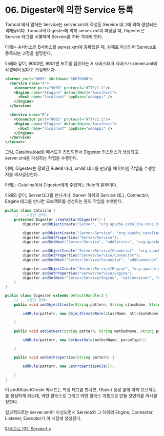# 06. Digester에 의한 Service 등록

Tomcat 에서 말하는 Service는 server.xml에 작성된 Service 태그에 의해 생성되는 객체들이다.
Tomcat의 Digester에 의해 server.xml이 파싱될 때, Digester은 Service 태그를 식별하여 Service를 자바 객체화 한다.

아래는 A서비스와 B서비스를 server.xml에 등록했을 때, 실제로 파싱되어 Service로 등록되는 과정을 설명한다.


아래와 같이, 9000번, 9001번 포트를 점유하는 A 서비스와 B 서비스가 server.xml에 작성되어 있다고 가정해보자.
```xml
<Server port="8005" shutdown="SHUTDOWN">
  <Service name="A">
    <Connector port="9000" protocol="HTTP/1.1"/>
    <Engine name="AEngine" defaultHost="localhost">
      <Host name="localhost" appBase="webapps" />
    </Engine>
  </Service>

  <Service name="B">
    <Connector port="9001" protocol="HTTP/1.1"/>
    <Engine name="BEngine" defaultHost="localhost">
      <Host name="localhost" appBase="webapps" />
    </Engine>
  </Service>
</Server>
```

그럼, Catalina.load() 메서드가 진입되면서 Digester 인스턴스가 생성되고, server.xml을 파싱하는 작업을 수행한다.

이때, Digester는 정의된 Rule에 따라, xml의 태그를 만났을 때 어떠한 작업을 수행할지를 의사결정한다.

아래는 Catalina에서 Digester에게 주입하는 Rule의 일부이다.

아래와 같이, Server태그를 만나거나, Server 하위의 Service 태그, Connector, Engine 태그를 만나면 오브젝트를 생성하는 등의 작업을 수행한다.

```java
public class Catalina {
    // ...<중간 생략>
    protected Digester createStartDigester() {
        digester.addObjectCreate("Server", "org.apache.catalina.core.StandardServer", "className");

        digester.addObjectCreate("Server/Service", "org.apache.catalina.core.StandardService", "className");
        digester.addSetProperties("Server/Service");
        digester.addSetNext("Server/Service", "addService", "org.apache.catalina.Service");

        digester.addObjectCreate("Server/Service/Connector", "org.apache.catalina.connector.Connector", "className");
        digester.addSetProperties("Server/Service/Connector");
        digester.addSetNext("Server/Service/Connector", "addConnector", "org.apache.catalina.connector.Connector");

        digester.addObjectCreate("Server/Service/Engine", "org.apache.catalina.core.StandardEngine", "className");
        digester.addSetProperties("Server/Service/Engine");
        digester.addSetNext("Server/Service/Engine", "setContainer", "org.apache.catalina.Engine");
    }
}

```

```java
public class Digester extends DefaultHandler2 {
    // ...<중간 생략>
    public void addObjectCreate(String pattern, String className, String attributeName) {

        addRule(pattern, new ObjectCreateRule(className, attributeName));

    }

    public void addSetNext(String pattern, String methodName, String paramType) {

        addRule(pattern, new SetNextRule(methodName, paramType));

    }

    public void addSetProperties(String pattern) {

        addRule(pattern, new SetPropertiesRule());

    }
}
```



이 addObjectCreate 메서드는 특정 태그를 만나면, Object 생성 룰에 따라 오브젝트를 생성하게 되는데, 어떤 클래스로 그리고 어떤 클래스 이름으로 만들 것인지를 의사결정한다.

결과적으로는 server.xml이 파싱되면서 Service와 그 하위의 Engine, Connector, Listener, Executor가 이 시점에 생성된다.

[다음으로 (07. Service) > ](07.Service_초기화.md)